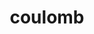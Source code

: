 ---
layout: libraries
title: "coulomb"
description: "A statically typed unit analysis library for Scala"
github: "https://github.com/erikerlandson/coulomb"
---